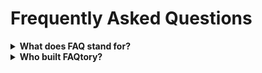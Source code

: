 
# Frequently Asked Questions
<details>  
  <a name="what-does-faq-stand-for?"></a>
  <summary><b>What does FAQ stand for?</b></summary>
  <p>

  FAQ stands for *Frequently Asked Questions*.
</details>

<details>  
  <a name="who-built-faqtory?"></a>
  <summary><b>Who built FAQtory?</b></summary>
  <p>

  FAQTory was built by [Will McGugan](https://www.willmcgugan.com).

Will is the author of [Rich](https://github.com/Textualize/rich) and [Textual](https://textual.textualize.io).
</details>

